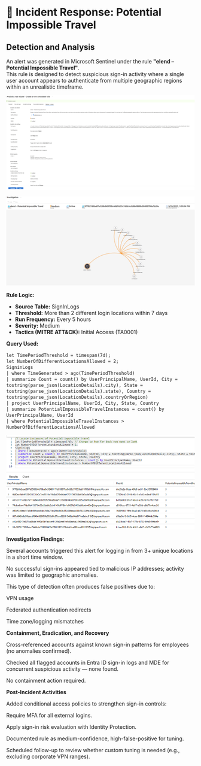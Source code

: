 # 🚨 Incident Response: Potential Impossible Travel  

## Detection and Analysis  

An alert was generated in Microsoft Sentinel under the rule **"elend – Potential Impossible Travel"**.  
This rule is designed to detect suspicious sign-in activity where a single user account appears to authenticate from multiple geographic regions within an unrealistic timeframe.  



![Potential Impossible Travel Graph](../images/potential-impossible-travel-1.png)  

![Query Results](../images/potential-impossible-travel-2.png)  



**Rule Logic:**  
- **Source Table:** SignInLogs  
- **Threshold:** More than 2 different login locations within 7 days  
- **Run Frequency:** Every 5 hours  
- **Severity:** Medium  
- **Tactics (MITRE ATT&CK):** Initial Access (TA0001)  

**Query Used:**  

```kql
let TimePeriodThreshold = timespan(7d); 
let NumberOfDifferentLocationsAllowed = 2;
SigninLogs
| where TimeGenerated > ago(TimePeriodThreshold)
| summarize Count = count() by UserPrincipalName, UserId, City = tostring(parse_json(LocationDetails).city), State = tostring(parse_json(LocationDetails).state), Country = tostring(parse_json(LocationDetails).countryOrRegion)
| project UserPrincipalName, UserId, City, State, Country
| summarize PotentialImpossibleTravelInstances = count() by UserPrincipalName, UserId
| where PotentialImpossibleTravelInstances > NumberOfDifferentLocationsAllowed
```


![Analytics Rule](../images/potential-impossible-travel-3.png)  




**Investigation Findings**:

Several accounts triggered this alert for logging in from 3+ unique locations in a short time window.

No successful sign-ins appeared tied to malicious IP addresses; activity was limited to geographic anomalies.

This type of detection often produces false positives due to:

VPN usage

Federated authentication redirects

Time zone/logging mismatches





**Containment, Eradication, and Recovery**

Cross-referenced accounts against known sign-in patterns for employees (no anomalies confirmed).

Checked all flagged accounts in Entra ID sign-in logs and MDE for concurrent suspicious activity — none found.

No containment action required.





**Post-Incident Activities**

Added conditional access policies to strengthen sign-in controls:

Require MFA for all external logins.

Apply sign-in risk evaluation with Identity Protection.

Documented rule as medium-confidence, high-false-positive for tuning.

Scheduled follow-up to review whether custom tuning is needed (e.g., excluding corporate VPN ranges).
